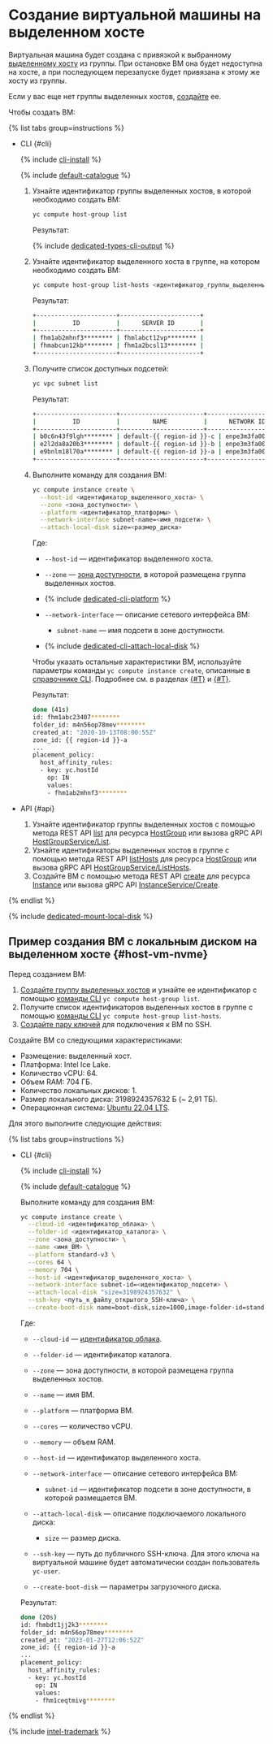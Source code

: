 # Создание виртуальной машины на выделенном хосте

Виртуальная машина будет создана с привязкой к выбранному [выделенному хосту](../../concepts/dedicated-host.md) из группы. При остановке ВМ она будет недоступна на хосте, а при последующем перезапуске будет привязана к этому же хосту из группы.

Если у вас еще нет группы выделенных хостов, [создайте](create-host-group.md) ее.

Чтобы создать ВМ:

{% list tabs group=instructions %}

- CLI {#cli}

  {% include [cli-install](../../../_includes/cli-install.md) %}

  {% include [default-catalogue](../../../_includes/default-catalogue.md) %}

  1. Узнайте идентификатор группы выделенных хостов, в которой необходимо создать ВМ:

      ```bash
      yc compute host-group list
      ```

      Результат:

      {% include [dedicated-types-cli-output](../../../_includes/compute/dedicated-types-cli-output.md) %}

  1. Узнайте идентификатор выделенного хоста в группе, на котором необходимо создать ВМ:

      ```bash
      yc compute host-group list-hosts <идентификатор_группы_выделенных_хостов>
      ```

      Результат:

      ```bash
      +----------------------+----------------------+
      |          ID          |      SERVER ID       |
      +----------------------+----------------------+
      | fhm1ab2mhnf3******** | fhmlabct12vp******** |
      | fhmabcun12kb******** | fhm1a2bcsl13******** |
      +----------------------+----------------------+
      ```

  1. Получите список доступных подсетей:

      ```bash
      yc vpc subnet list
      ```

      Результат:

      ```bash
      +----------------------+-----------------------+----------------------+----------------+---------------+-----------------+
      |          ID          |         NAME          |      NETWORK ID      | ROUTE TABLE ID |     ZONE      |      RANGE      |
      +----------------------+-----------------------+----------------------+----------------+---------------+-----------------+
      | b0c6n43f9lgh******** | default-{{ region-id }}-c | enpe3m3fa00u******** |                | {{ region-id }}-c | [10.130.0.0/24] |
      | e2l2da8a20b3******** | default-{{ region-id }}-b | enpe3m3fa00u******** |                | {{ region-id }}-b | [10.129.0.0/24] |
      | e9bnlm18l70a******** | default-{{ region-id }}-a | enpe3m3fa00u******** |                | {{ region-id }}-a | [10.128.0.0/24] |
      +----------------------+-----------------------+----------------------+----------------+---------------+-----------------+
      ```

  1. Выполните команду для создания ВМ:

      ```bash
      yc compute instance create \
        --host-id <идентификатор_выделенного_хоста> \
        --zone <зона_доступности> \
        --platform <идентификатор_платформы> \
        --network-interface subnet-name=<имя_подсети> \
        --attach-local-disk size=<размер_диска>
      ```

      Где:

      * `--host-id` — идентификатор выделенного хоста.
      * `--zone` — [зона доступности](../../../overview/concepts/geo-scope.md), в которой размещена группа выделенных хостов.
      * {% include [dedicated-cli-platform](../../../_includes/compute/dedicated-cli-platform.md) %}
      * `--network-interface` — описание сетевого интерфейса ВМ:

        * `subnet-name` — имя подсети в зоне доступности.
      
      * {% include [dedicated-cli-attach-local-disk](../../../_includes/compute/dedicated-cli-attach-local-disk.md) %}

      Чтобы указать остальные характеристики ВМ, используйте параметры команды `yc compute instance create`, описанные в [справочнике CLI](../../../cli/cli-ref/managed-services/compute/instance/create.md). Подробнее см. в разделах [{#T}](../../concepts/vm.md) и [{#T}](../index.md#vm-create).

      Результат:

      ```bash
      done (41s)
      id: fhm1abc23407********
      folder_id: m4n56op78mev********
      created_at: "2020-10-13T08:00:55Z"
      zone_id: {{ region-id }}-a
      ...
      placement_policy:
        host_affinity_rules:
        - key: yc.hostId
          op: IN
          values:
          - fhm1ab2mhnf3********
      ```

- API {#api}

  1. Узнайте идентификатор группы выделенных хостов с помощью метода REST API [list](../../api-ref/HostGroup/list.md) для ресурса [HostGroup](../../api-ref/HostGroup/index.md) или вызова gRPC API [HostGroupService/List](../../api-ref/grpc/host_group_service.md#List).
  1. Узнайте идентификаторы выделенных хостов в группе с помощью метода REST API [listHosts](../../api-ref/HostGroup/listHosts.md) для ресурса [HostGroup](../../api-ref/HostGroup/index.md) или вызова gRPC API [HostGroupService/ListHosts](../../api-ref/grpc/host_group_service.md#ListHosts).
  1. Создайте ВМ с помощью метода REST API [create](../../api-ref/Instance/create.md) для ресурса [Instance](../../api-ref/Instance/index.md) или вызова gRPC API [InstanceService/Create](../../api-ref/grpc/instance_service.md#Create).

{% endlist %}

{% include [dedicated-mount-local-disk](../../../_includes/compute/dedicated-mount-local-disk.md) %}


## Пример создания ВМ с локальным диском на выделенном хосте {#host-vm-nvme}

Перед созданием ВМ:

1. [Создайте группу выделенных хостов](create-host-group.md) и узнайте ее идентификатор с помощью [команды CLI](../../../cli/cli-ref/managed-services/compute/host-group/list.md) `yc compute host-group list`.
1. Получите список идентификаторов выделенных хостов в группе с помощью [команды CLI](../../../cli/cli-ref/managed-services/compute/host-group/list-hosts.md) `yc compute host-group list-hosts`.
1. [Создайте пару ключей](../vm-connect/ssh.md#creating-ssh-keys) для подключения к ВМ по SSH.

Создайте ВМ со следующими характеристиками:
* Размещение: выделенный хост.
* Платформа: Intel Ice Lake.
* Количество vCPU: 64.
* Объем RAM: 704 ГБ.
* Количество локальных дисков: 1.
* Размер локального диска: 3198924357632 Б (~ 2,91 ТБ).
* Операционная система: [Ubuntu 22.04 LTS](/marketplace/products/yc/ubuntu-22-04-lts).

Для этого выполните следующие действия:

{% list tabs group=instructions %}

- CLI {#cli}

  {% include [cli-install](../../../_includes/cli-install.md) %}

  {% include [default-catalogue](../../../_includes/default-catalogue.md) %}

  Выполните команду для создания ВМ:

  ```bash
  yc compute instance create \
    --cloud-id <идентификатор_облака> \
    --folder-id <идентификатор_каталога> \
    --zone <зона_доступности> \
    --name <имя_ВМ> \
    --platform standard-v3 \
    --cores 64 \
    --memory 704 \
    --host-id <идентификатор_выделенного_хоста> \
    --network-interface subnet-id=<идентификатор_подсети> \
    --attach-local-disk "size=3198924357632" \
    --ssh-key <путь_к_файлу_открытого_SSH-ключа> \
    --create-boot-disk name=boot-disk,size=1000,image-folder-id=standard-images,image-family=ubuntu-2204-lts
  ```

  Где:

  * `--cloud-id` — [идентификатор облака](../../../resource-manager/operations/cloud/get-id.md).
  * `--folder-id` — идентификатор каталога.
  * `--zone` — зона доступности, в которой размещена группа выделенных хостов.
  * `--name` — имя ВМ.
  * `--platform` — платформа ВМ.
  * `--cores` — количество vCPU.
  * `--memory` — объем RAM.
  * `--host-id` — идентификатор выделенного хоста.
  * `--network-interface` — описание сетевого интерфейса ВМ:

    * `subnet-id` — идентификатор подсети в зоне доступности, в которой размещается ВМ.

  * `--attach-local-disk` — описание подключаемого локального диска:

    * `size` — размер диска.

  * `--ssh-key` — путь до публичного SSH-ключа. Для этого ключа на виртуальной машине будет автоматически создан пользователь `yc-user`.
  * `--create-boot-disk` — параметры загрузочного диска.

  Результат:

  ```bash
  done (20s)
  id: fhmbdt1jj2k3********
  folder_id: m4n56op78mev********
  created_at: "2023-01-27T12:06:52Z"
  zone_id: {{ region-id }}-a
  ...
  placement_policy:
    host_affinity_rules:
    - key: yc.hostId
      op: IN
      values:
      - fhm1ceqtmivg********
  ```

{% endlist %}

{% include [intel-trademark](../../../_includes/intel-trademark.md) %}